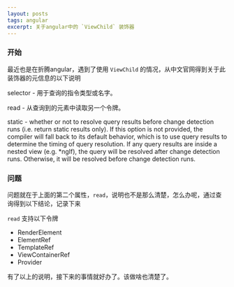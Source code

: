 ```yaml
---
layout: posts
tags: angular
excerpt: 关于angular中的 `ViewChild` 装饰器
---
```


### 开始

最近也是在折腾angular，遇到了使用 `ViewChild` 的情况，从中文官网得到关于此装饰器的元信息的以下说明

selector - 用于查询的指令类型或名字。

read - 从查询到的元素中读取另一个令牌。

static - whether or not to resolve query results before change detection runs (i.e. return static results only). If this option is not provided, the compiler will fall back to its default behavior, which is to use query results to determine the timing of query resolution. If any query results are inside a nested view (e.g. *ngIf), the query will be resolved after change detection runs. Otherwise, it will be resolved before change detection runs.

### 问题

问题就在于上面的第二个属性，`read`，说明也不是那么清楚，怎么办呢，通过查询得到以下结论，记录下来

`read` 支持以下令牌

- RenderElement
- ElementRef
- TemplateRef
- ViewContainerRef
- Provider

有了以上的说明，接下来的事情就好办了。该做啥也清楚了。